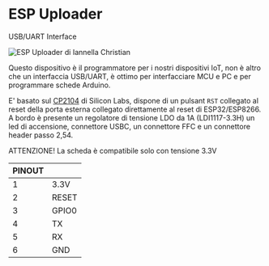# ESP Uploader


USB/UART Interface


![ESP Uploader di Iannella Christian](https://github.com/ChristianIannella/Open-IoT/blob/main/Media/Photo/ESP%20Uploader.JPG)


Questo dispositivo è il programmatore per i nostri dispositivi IoT, non è altro che un interfaccia USB/UART, è ottimo per interfacciare MCU e PC e per programmare schede Arduino.

E' basato sul [CP2104](https://www.silabs.com/interface/usb-bridges/classic/device.cp2104?tab=specs) di Silicon Labs, dispone di un pulsant `RST` collegato al reset della porta esterna collegato direttamente al reset di ESP32/ESP8266.
A bordo è presente un regolatore di tensione LDO da 1A (LDI1117-3.3H) un led di accensione, connettore USBC, un connettore FFC e un connettore header passo 2,54.

ATTENZIONE! La scheda è compatibile solo con tensione 3.3V

|PINOUT||
|---|---|
|1|3.3V|
|2|RESET|
|3|GPIO0|
|4|TX|
|5|RX|
|6|GND|
